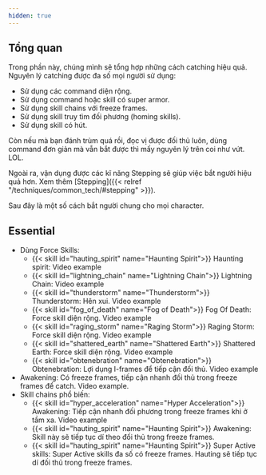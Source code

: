 ```yaml
---
hidden: true
---
```

## Tổng quan
Trong phần này, chúng mình sẽ tổng hợp những cách catching hiệu quả. 
Nguyên lý catching được đa số mọi người sử dụng:
- Sử dụng các command diện rộng.
- Sử dụng command hoặc skill có super armor.
- Sử dụng skill chains với freeze frames.
- Sử dụng skill truy tìm đối phương (homing skills).
- Sử dụng skill có hút.

Còn nếu mà bạn đánh trùm quá rồi, đọc vị được đối thủ luôn, dùng command đơn giản mà vẫn bắt được thì mấy nguyên lý trên coi như vứt. LOL.

Ngoài ra, vận dụng được các kĩ năng Stepping sẽ giúp việc bắt người hiệu quả hơn. Xem thêm [Stepping]({{< relref "/techniques/common_tech/#stepping" >}}).

Sau đây là một số cách bắt người chung cho mọi character.

## Essential
- Dùng Force Skills:
  - {{< skill id="hauting_spirit" name="Haunting Spirit">}} Haunting spirit: Video example
  - {{< skill id="lightning_chain" name="Lightning Chain">}} Lightning Chain: Video example
  - {{< skill id="thunderstorm" name="Thunderstorm">}} Thunderstorm: Hên xui. Video example
  - {{< skill id="fog_of_death" name="Fog of Death">}} Fog Of Death: Force skill diện rộng. Video example
  - {{< skill id="raging_storm" name="Raging Storm">}} Raging Storm: Force skill diện rộng. Video example
  - {{< skill id="shattered_earth" name="Shattered Earth">}} Shattered Earth: Force skill diện rộng. Video example
  - {{< skill id="obtenebration" name="Obtenebration">}} Obtenebration: Lợi dụng I-frames để tiếp cận đối thủ. Video example
- Awakening: Có freeze frames, tiếp cận nhanh đối thủ trong freeze frames để catch. Video example.
- Skill chains phổ biến:
  - {{< skill id="hyper_acceleration" name="Hyper Acceleration">}} <i class="fa fa-arrow-right"></i> Awakening: Tiếp cận nhanh đối phương trong freeze frames khi ở tầm xa. Video example
  - {{< skill id="hauting_spirit" name="Haunting Spirit">}} <i class="fa fa-arrow-right"></i> Awakening: Skill này sẽ tiếp tục dí theo đối thủ trong freeze frames.
  - {{< skill id="hauting_spirit" name="Haunting Spirit">}} <i class="fa fa-arrow-right"></i> Super Active skills: Super Active skills đa số có freeze frames. Hauting sẽ tiếp tục dí đối thủ trong freeze frames.